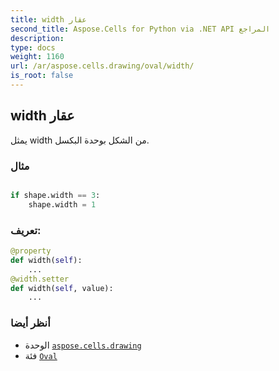 ```yaml
---
title: width عقار
second_title: Aspose.Cells for Python via .NET API المراجع
description:
type: docs
weight: 1160
url: /ar/aspose.cells.drawing/oval/width/
is_root: false
---
```

##  width عقار

يمثل width من الشكل بوحدة البكسل.

###  مثال

```python

if shape.width == 3:
    shape.width = 1

```
###  تعريف:
```python
@property
def width(self):
    ...
@width.setter
def width(self, value):
    ...
```

###  أنظر أيضا
* الوحدة [`aspose.cells.drawing`](../../)
* فئة [`Oval`](/cells/python-net/ar/aspose.cells.drawing/oval)
